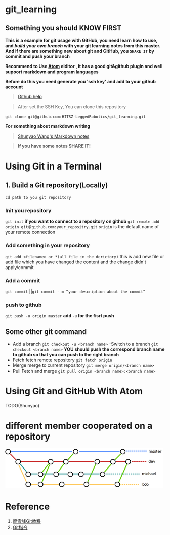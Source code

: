 # git_learning
## Something you should **KNOW FIRST**
**This is a example for git usage with GitHub, you need learn how to use, and *build your own branch* with your git learning notes from this master. And if there are something new about git and GitHub, you `SHARE IT` by commit and push your branch**

**Recommend to Use [Atom](https://atom.io/) eiditor , it has a good git&github plugin and well supoort markdown and program languages**

**Before do this you need generate you 'ssh key' and add to your github account**
>[Github help](https://help.github.com/articles/connecting-to-github-with-ssh/)

> After set the SSH Key, You can clone this repository

`git clone git@github.com:HITSZ-LeggedRobotics/git_learning.git`  

**For something about markdown writing**
> [Shunyao Wang's Markdown notes](https://github.com/ShunyaoWang/general_notes/tree/master/Markdowns)


> **If you have some notes SHARE IT!**
# Using Git in a Terminal
## 1. Build a Git repository(Locally)
`cd path to you git repository`
### Init you repository
`git init`
**if you want to connect to a repository on github**
`git remote add origin git＠github.com:your_repositry.git`
`origin` is the default name of your remote connection

### Add something in your repository
`git add <filename> or *(all file in the derictory)`
this is add new file or add file which you have changed the content
and the change didn't apply/commit
### Add a commit
`git commit` ||`git commit - m “your description about the commit”`
### push to github
`git push -u origin master`
**add `-u` for the fisrt push**

## Some other git command
- Add a branch
`git checkout -u <branch name>`
-Switch to a branch
`git checkout <branch name>`
**YOU should push the correspond branch name to github
so that you can push to the right branch**
- Fetch
fetch remote repository
`git fetch origin`
- Merge
merge to current repository
`git merge origin/<branch name>`
- Pull
Fetch and merge
`git pull origin <branch name>:<branch name>`

# Using Git and GitHub With Atom
TODO(Shunyao)

# different member cooperated on a repository

![branchs cooperation](pic/branchs.png)

# Reference
1. [廖雪峰Git教程](https://www.liaoxuefeng.com/wiki/0013739516305929606dd18361248578c67b8067c8c017b000)
2. [Git指令](https://www.yiibai.com/git)

